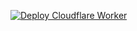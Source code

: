 [![Deploy Cloudflare Worker](https://img.shields.io/badge/deploy-worker-blue)](https://github.com/luslucifer/cfproxyto/actions/workflows/deploy.yml)
